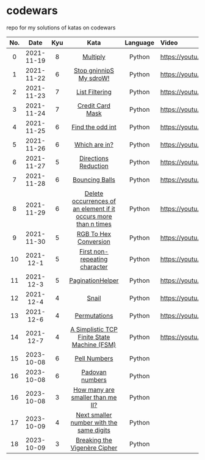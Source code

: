 # codewars

repo for my solutions of katas on codewars

| No. | Date | Kyu |                                                           Kata                                                            | Language | Video                        |
|:---:|:---:|:---:|:-------------------------------------------------------------------------------------------------------------------------:|:--------:|:-----------------------------|
| 0 | 2021-11-19 |  8  |                            [Multiply](https://www.codewars.com/kata/50654ddff44f800200000004)                             |  Python  | https://youtu.be/KREP8Fqpuww |
| 1 | 2021-11-22 |  6  |                     [Stop gninnipS My sdroW!](https://www.codewars.com/kata/5264d2b162488dc400000001)                     |  Python  | https://youtu.be/UEkGmGva7Uk |
| 2 | 2021-11-23 |  7  |                         [List Filtering](https://www.codewars.com/kata/53dbd5315a3c69eed20002dd)                          |  Python  | https://youtu.be/TjojYihoVFg |
| 3 | 2021-11-24 |  7  |                        [Credit Card Mask](https://www.codewars.com/kata/5412509bd436bd33920011bc)                         |  Python  | https://youtu.be/l93InQbZATs |
| 4 | 2021-11-25 |  6  |                        [Find the odd int](https://www.codewars.com/kata/54da5a58ea159efa38000836)                         |  Python  | https://youtu.be/JO9E37QU7W8 |
| 5 | 2021-11-26 |  6  |                          [Which are in?](https://www.codewars.com/kata/550554fd08b86f84fe000a58)                          |  Python  | https://youtu.be/CGunjta4nMw | 
| 6 | 2021-11-27 |  5  |                      [Directions Reduction](https://www.codewars.com/kata/550f22f4d758534c1100025a)                       |  Python  | https://youtu.be/rfx8xHJReW4 |
| 7 | 2021-11-28 |  6  |                         [Bouncing Balls](https://www.codewars.com/kata/5544c7a5cb454edb3c000047)                          |  Python  | https://youtu.be/2mLEStD2yn8 |
| 8 | 2021-11-29 |  6  | [Delete occurrences of an element if it occurs more than n times](https://www.codewars.com/kata/554ca54ffa7d91b236000023) |  Python  | https://youtu.be/QfwuDlVcbHU |
| 9 | 2021-11-30 |  5  |                      [RGB To Hex Conversion](https://www.codewars.com/kata/513e08acc600c94f01000001)                      |  Python  | https://youtu.be/d81zfub2sko |
| 10 | 2021-12-1 |  5  |                  [First non-repeating character](https://www.codewars.com/kata/50654ddff44f800200000004)                  |  Python  | https://youtu.be/CN4F3BjiPDw |
| 11 | 2021-12-3 |  5  |                        [PaginationHelper](https://www.codewars.com/kata/515bb423de843ea99400000a)                         |  Python  | https://youtu.be/G5oIzLFHAnM |
| 12 | 2021-12-4 |  4  |                              [Snail](https://www.codewars.com/kata/521c2db8ddc89b9b7a0000c1)                              |  Python  | https://youtu.be/sRRDPUn53xc |
| 13 | 2021-12-6 |  4  |                          [Permutations](https://www.codewars.com/kata/5254ca2719453dcc0b00027d)                           |  Python  | https://youtu.be/kre732iogCI |
| 14 | 2021-12-7 |  4  |           [A Simplistic TCP Finite State Machine (FSM)](https://www.codewars.com/kata/54acc128329e634e9a000362)           |  Python  | https://youtu.be/pCcJCF2swhU |
|15| 2023-10-08|  6  |                          [Pell Numbers](https://www.codewars.com/kata/5818d00a559ff57a2f000082)                           | Python | |                             | Python | |
|16| 2023-10-08|  6  |                         [Padovan numbers](https://www.codewars.com/kata/5803ee0ed5438edcc9000087)                         |Python ||
|16| 2023-10-08|  3  |                [How many are smaller than me II?](https://www.codewars.com/kata/56a1c63f3bc6827e13000006)                 |Python ||
|17| 2023-10-09|  4  |            [Next smaller number with the same digits](https://www.codewars.com/kata/5659c6d896bc135c4c00021e)            |Python ||
|18| 2023-10-09|  3  |            [Breaking the Vigenère Cipher](https://www.codewars.com/kata/544e5d75908f2d5eb700052b)            |Python ||
